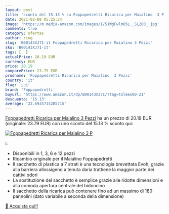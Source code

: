 ```yaml
---
layout: post
title: 'sconto del 15.13 % su Foppapedretti Ricarica per Maialino  3 P  '
date: 2021-02-08 05:25:24
image: 'https://m.media-amazon.com/images/I/51WgFwlmU5L._SL200_.jpg'
comments: true
category: ofertas
author: ring
slug: 'B00143XJ7I-it Foppapedretti Ricarica per Maialino 3 Pezzi'
sku: 'B00143XJ7I-it'
tags: [  ]
actualPrice: 20.19 EUR
currency: EUR
price: 20.19
comparePrice: 23.79 EUR
prodname: 'Foppapedretti Ricarica per Maialino  3 Pezzi'
country: 'it'
flag: '🇮🇹'
brand: 'Foppapedretti'
buyurl: 'https://www.amazon.it/dp/B00143XJ7I/?tag=tolees00-21'
descuento: '15.13'
average: '22.6935714285715'
---
```


[Foppapedretti Ricarica per Maialino  3 Pezzi](https://www.amazon.it/dp/B00143XJ7I/?tag=tolees00-21) ha un prezzo di 20.19 EUR (originale: 23.79 EUR) con uno sconto del 15.13 % sconto qui:

[![Foppapedretti Ricarica per Maialino  3 P](https://m.media-amazon.com/images/I/51WgFwlmU5L._SL200_.jpg)](https://www.amazon.it/dp/B00143XJ7I/?tag=tolees00-21)

ℹ️:

- Disponibili in 1, 3, 6 e 12 pezzi
- Ricambio originale per il Maialino Foppapedretti
- Il sacchetto di plastica a 7 strati è una tecnologia brevettata Evoh, grazie alla barriera allossigeno a tenuta daria trattiene la maggior parte dei cattivi odori
- La sostituzione del sacchetto è semplice grazie alle ridotte dimensioni e alla comoda apertura centrale del bidoncino
- Il sacchetto della ricarica può contenere fino ad un massimo di 180 pannolini (dato variabile a seconda della dimensione)

[🛒 Acquista qui!!](https://www.amazon.it/dp/B00143XJ7I/?tag=tolees00-21)
